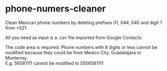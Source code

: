 # phone-numers-cleaner

Clean Mexican phone numbers by deleting prefixes 01, 044, 045 and digit 1 from +521. 

All you need as input is a .csv file imported from Google Contacts. 

The code area is required. Phone numbers with 8 digits or less cannot be modified because they could be from Mexico City, Guadalajara or Monterrey.   
E.g. 56581111 cannot be modified to 5556581111
